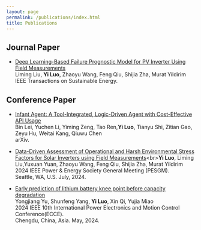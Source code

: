 ```yaml
---
layout: page
permalink: /publications/index.html
title: Publications
---
```




## Journal Paper


- [Deep Learning-Based Failure Prognostic Model for PV Inverter Using Field Measurements](https://ieeexplore.ieee.org/abstract/document/10636809)<br>Liming Liu, **Yi Luo**, Zhaoyu Wang, Feng Qiu, Shijia Zha, Murat Yildirim<br> IEEE Transactions on Sustainable Energy.<be>



## Conference Paper
- [Infant Agent: A Tool-Integrated, Logic-Driven Agent with Cost-Effective API Usage](https://arxiv.org/abs/2411.01114)<br> Bin Lei, Yuchen Li, Yiming Zeng, Tao Ren,**Yi Luo**, Tianyu Shi, Zitian Gao, Zeyu Hu, Weitai Kang, Qiuwu Chen<br> 	arXiv.<be>

- [Data-Driven Assessment of Operational and Harsh Environmental Stress Factors for Solar Inverters using Field Measurements]([[https://ieeexplore.ieee.org/abstract/document/10636809]](https://ieeexplore.ieee.org/document/10760274))<br>**Yi Luo**, Liming Liu,Yuxuan Yuan, Zhaoyu Wang, Feng Qiu, Shijia Zha, Murat Yildirim<br> 2024 IEEE Power & Energy Society General Meeting (PESGM).<br>Seattle, WA, U.S. July, 2024.

- [Early prediction of lithium battery knee point before capacity degradation](https://ieeexplore.ieee.org/abstract/document/10567378)<br> Yongjiang Yu, Shunfeng Yang, **Yi Luo**, Xin Qi, Yujia Miao <br> 2024 IEEE 10th International Power Electronics and Motion Control Conference(ECCE).<br>Chengdu, China, Asia. May, 2024.

  <br>


